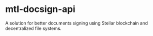 # mtl-docsign-api
A solution for better documents signing using Stellar blockchain and decentralized file systems.
